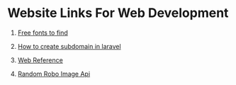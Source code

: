 # Website Links For Web Development



1. [Free fonts to find](https://fonts.bunny.net/)

2. [How to create subdomain in laravel](https://www.freecodecamp.org/news/laravel-subdomians/)

3. [Web Reference](https://webreference.com/)

4. [Random Robo Image Api](https://robohash.org/)

